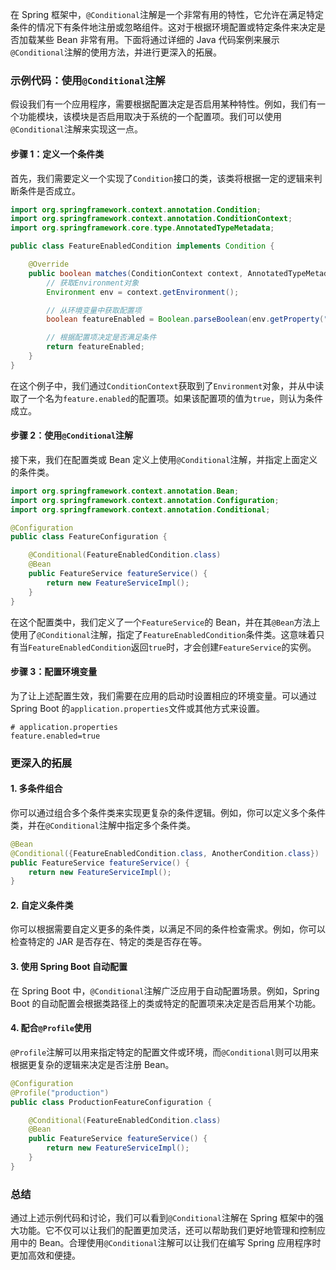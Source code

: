 在 Spring 框架中，`@Conditional`注解是一个非常有用的特性，它允许在满足特定条件的情况下有条件地注册或忽略组件。这对于根据环境配置或特定条件来决定是否加载某些 Bean 非常有用。下面将通过详细的 Java 代码案例来展示`@Conditional`注解的使用方法，并进行更深入的拓展。

### 示例代码：使用`@Conditional`注解

假设我们有一个应用程序，需要根据配置决定是否启用某种特性。例如，我们有一个功能模块，该模块是否启用取决于系统的一个配置项。我们可以使用`@Conditional`注解来实现这一点。

#### 步骤 1：定义一个条件类

首先，我们需要定义一个实现了`Condition`接口的类，该类将根据一定的逻辑来判断条件是否成立。

```java
import org.springframework.context.annotation.Condition;
import org.springframework.context.annotation.ConditionContext;
import org.springframework.core.type.AnnotatedTypeMetadata;

public class FeatureEnabledCondition implements Condition {

    @Override
    public boolean matches(ConditionContext context, AnnotatedTypeMetadata metadata) {
        // 获取Environment对象
        Environment env = context.getEnvironment();

        // 从环境变量中获取配置项
        boolean featureEnabled = Boolean.parseBoolean(env.getProperty("feature.enabled"));

        // 根据配置项决定是否满足条件
        return featureEnabled;
    }
}
```

在这个例子中，我们通过`ConditionContext`获取到了`Environment`对象，并从中读取了一个名为`feature.enabled`的配置项。如果该配置项的值为`true`，则认为条件成立。

#### 步骤 2：使用`@Conditional`注解

接下来，我们在配置类或 Bean 定义上使用`@Conditional`注解，并指定上面定义的条件类。

```java
import org.springframework.context.annotation.Bean;
import org.springframework.context.annotation.Configuration;
import org.springframework.context.annotation.Conditional;

@Configuration
public class FeatureConfiguration {

    @Conditional(FeatureEnabledCondition.class)
    @Bean
    public FeatureService featureService() {
        return new FeatureServiceImpl();
    }
}
```

在这个配置类中，我们定义了一个`FeatureService`的 Bean，并在其`@Bean`方法上使用了`@Conditional`注解，指定了`FeatureEnabledCondition`条件类。这意味着只有当`FeatureEnabledCondition`返回`true`时，才会创建`FeatureService`的实例。

#### 步骤 3：配置环境变量

为了让上述配置生效，我们需要在应用的启动时设置相应的环境变量。可以通过 Spring Boot 的`application.properties`文件或其他方式来设置。

```properties
# application.properties
feature.enabled=true
```

### 更深入的拓展

#### 1. 多条件组合

你可以通过组合多个条件类来实现更复杂的条件逻辑。例如，你可以定义多个条件类，并在`@Conditional`注解中指定多个条件类。

```java
@Bean
@Conditional({FeatureEnabledCondition.class, AnotherCondition.class})
public FeatureService featureService() {
    return new FeatureServiceImpl();
}
```

#### 2. 自定义条件类

你可以根据需要自定义更多的条件类，以满足不同的条件检查需求。例如，你可以检查特定的 JAR 是否存在、特定的类是否存在等。

#### 3. 使用 Spring Boot 自动配置

在 Spring Boot 中，`@Conditional`注解广泛应用于自动配置场景。例如，Spring Boot 的自动配置会根据类路径上的类或特定的配置项来决定是否启用某个功能。

#### 4. 配合`@Profile`使用

`@Profile`注解可以用来指定特定的配置文件或环境，而`@Conditional`则可以用来根据更复杂的逻辑来决定是否注册 Bean。

```java
@Configuration
@Profile("production")
public class ProductionFeatureConfiguration {

    @Conditional(FeatureEnabledCondition.class)
    @Bean
    public FeatureService featureService() {
        return new FeatureServiceImpl();
    }
}
```

### 总结

通过上述示例代码和讨论，我们可以看到`@Conditional`注解在 Spring 框架中的强大功能。它不仅可以让我们的配置更加灵活，还可以帮助我们更好地管理和控制应用中的 Bean。合理使用`@Conditional`注解可以让我们在编写 Spring 应用程序时更加高效和便捷。
